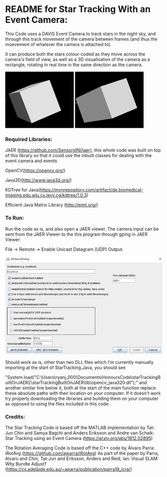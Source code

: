 # README for Star Tracking With an Event Camera:

This Code uses a DAVIS Event Camera to track stars in the night sky, and through this track movement of the camera between frames (and thus the moevement of whatever the camera is attached to).

It can produce both the stars colour-coded as they move across the camera's field of view, as well as a 3D visualisation of the camera as a rectangle, rotating in real time in the same direction as the camera.

![Initial Rectangle Position](/images/rectangle.png)  ![Second Rectangle Position](/images/rectangle1.png)

### Required Libraries:
JAER (https://github.com/SensorsINI/jaer), this whole code was built on top of this library so that it could use the inbuilt classes for dealing with the event camera and events

OpenCV(https://opencv.org/)

Java3D(http://www.java3d.org/)

KDTree for Java(https://mvnrepository.com/artifact/de.biomedical-imaging.edu.wlu.cs.levy.cg/kdtree/1.0.3)

Efficient Java Matrix Library (http://ejml.org/)

### To Run:
Run the code as is, and also open a JAER viewer. The camera input can be sent from the JAER Viewer to the this program through gping in JAER Viewer:

File -> Remote -> Enable Unicast Datagram (UDP) Output.

![JAER Settings](/images/JAERsettings.png)


Should work as is, other than two DLL files which I'm currently manually importing at the start of StarTracking.Java, 
you should see 

"System.load("C:\\Users\\ryanj_000\\Documents\\HonoursCode\\starTrackingBuiltOnJAER2\\starTrackingBuiltOnJAER\\lib\\opencv_java320.dll");" and another similar line below it, both at the start of the main function
replace these absolute paths with their location on your computer. If it doesn't work try properly downloading the libraries and building them on your computer as opposed to using the files included in this code.


### Credits:
The Star Tracking Code is based off the MATLAB implementation by Tat-Jun Chin and Samya Bagchi and Anders Eriksson and Andre van Schaik:
Star Tracking using an Event Camera
(https://arxiv.org/abs/1812.02895)

The Rotation Averaging Code is based off the C++ code by Álvaro Parra:
iRotAvg (https://github.com/ajparra/iRotAvg)
As part of the paper by Parra, Alvaro and Chin, Tat-Jun and Eriksson, Anders and Reid, Ian:
Visual SLAM: Why Bundle Adjust? (https://cs.adelaide.edu.au/~aparra/publication/parra19_icra/)
